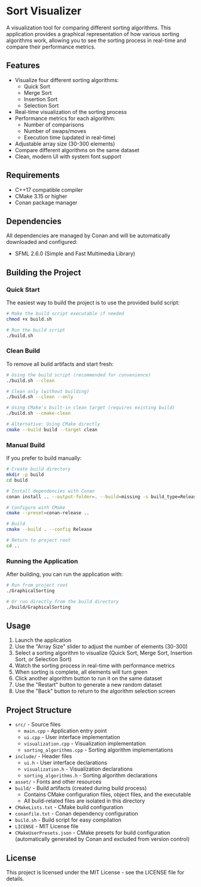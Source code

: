 # Sort Visualizer

A visualization tool for comparing different sorting algorithms. This application provides a graphical representation of how various sorting algorithms work, allowing you to see the sorting process in real-time and compare their performance metrics.

## Features

- Visualize four different sorting algorithms:
  - Quick Sort
  - Merge Sort
  - Insertion Sort
  - Selection Sort
- Real-time visualization of the sorting process
- Performance metrics for each algorithm:
  - Number of comparisons
  - Number of swaps/moves
  - Execution time (updated in real-time)
- Adjustable array size (30-300 elements)
- Compare different algorithms on the same dataset
- Clean, modern UI with system font support

## Requirements

- C++17 compatible compiler
- CMake 3.15 or higher
- Conan package manager

## Dependencies

All dependencies are managed by Conan and will be automatically downloaded and configured:

- SFML 2.6.0 (Simple and Fast Multimedia Library)

## Building the Project

### Quick Start

The easiest way to build the project is to use the provided build script:

```bash
# Make the build script executable if needed
chmod +x build.sh

# Run the build script
./build.sh
```

### Clean Build

To remove all build artifacts and start fresh:

```bash
# Using the build script (recommended for convenience)
./build.sh --clean

# Clean only (without building)
./build.sh --clean --only

# Using CMake's built-in clean target (requires existing build)
./build.sh --cmake-clean

# Alternative: Using CMake directly
cmake --build build --target clean
```

### Manual Build

If you prefer to build manually:

```bash
# Create build directory
mkdir -p build
cd build

# Install dependencies with Conan
conan install .. --output-folder=. --build=missing -s build_type=Release

# Configure with CMake
cmake --preset=conan-release ..

# Build
cmake --build . --config Release

# Return to project root
cd ..
```

### Running the Application

After building, you can run the application with:

```bash
# Run from project root
./GraphicalSorting

# Or run directly from the build directory
./build/GraphicalSorting
```

## Usage

1. Launch the application
2. Use the "Array Size" slider to adjust the number of elements (30-300)
3. Select a sorting algorithm to visualize (Quick Sort, Merge Sort, Insertion Sort, or Selection Sort)
4. Watch the sorting process in real-time with performance metrics
5. When sorting is complete, all elements will turn green
6. Click another algorithm button to run it on the same dataset
7. Use the "Restart" button to generate a new random dataset
8. Use the "Back" button to return to the algorithm selection screen

## Project Structure

- `src/` - Source files
  - `main.cpp` - Application entry point
  - `ui.cpp` - User interface implementation
  - `visualization.cpp` - Visualization implementation
  - `sorting_algorithms.cpp` - Sorting algorithm implementations
- `include/` - Header files
  - `ui.h` - User interface declarations
  - `visualization.h` - Visualization declarations
  - `sorting_algorithms.h` - Sorting algorithm declarations
- `asset/` - Fonts and other resources
- `build/` - Build artifacts (created during build process)
  - Contains CMake configuration files, object files, and the executable
  - All build-related files are isolated in this directory
- `CMakeLists.txt` - CMake build configuration
- `conanfile.txt` - Conan dependency configuration
- `build.sh` - Build script for easy compilation
- `LICENSE` - MIT License file
- `CMakeUserPresets.json` - CMake presets for build configuration (automatically generated by Conan and excluded from version control)

## License

This project is licensed under the MIT License - see the LICENSE file for details.
